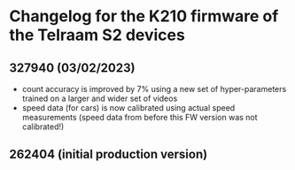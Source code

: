 # Changelog for the K210 firmware of the Telraam S2 devices

## 327940 (03/02/2023)
- count accuracy is improved by 7% using a new set of hyper-parameters trained on a larger and wider set of videos
- speed data (for cars) is now calibrated using actual speed measurements (speed data from before this FW version was not calibrated!)

## 262404 (initial production version)

